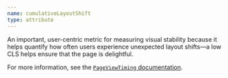 ```yaml
---
name: cumulativeLayoutShift
type: attribute
---
```


An important, user-centric metric for measuring visual stability because it helps quantify how often users experience unexpected layout shifts—a low CLS helps ensure that the page is delightful. 

For more information, see the [`PageViewTiming` documentation](https://docs.newrelic.com/docs/browser/new-relic-browser/page-load-timing-resources/pageviewtiming-async-or-dynamic-page-details/#interactivity-metrics).
